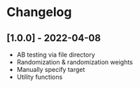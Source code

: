 # Changelog

## [1.0.0] - 2022-04-08

- AB testing via file directory
- Randomization & randomization weights
- Manually specify target
- Utility functions
